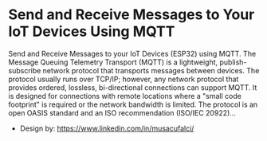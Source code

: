 # Send and Receive Messages to Your IoT Devices Using MQTT

Send and Receive Messages to your IoT Devices (ESP32) using MQTT. The Message Queuing Telemetry Transport (MQTT) is a lightweight, publish-subscribe network protocol that transports messages between devices. The protocol usually runs over TCP/IP; however, any network protocol that provides ordered, lossless, bi-directional connections can support MQTT. It is designed for connections with remote locations where a "small code footprint" is required or the network bandwidth is limited. The protocol is an open OASIS standard and an ISO recommendation (ISO/IEC 20922)...

- Design by: https://www.linkedin.com/in/musacufalci/
